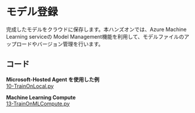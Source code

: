 # モデル登録
完成したモデルをクラウドに保存します。本ハンズオンでは、Azure Machine Learning serviceの Model Management機能を利用して、モデルファイルのアップロードやバージョン管理を行います。

## コード ##
__Microsoft-Hosted Agent を使用した例__  
[10-TrainOnLocal.py](../code/script/10-TrainOnLocal.py)  

__Machine Learning Compute__  
[13-TrainOnMLCompute.py](../code/script/13-TrainOnMLCompute.py)